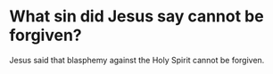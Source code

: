 # What sin did Jesus say cannot be forgiven?

Jesus said that blasphemy against the Holy Spirit cannot be forgiven.
